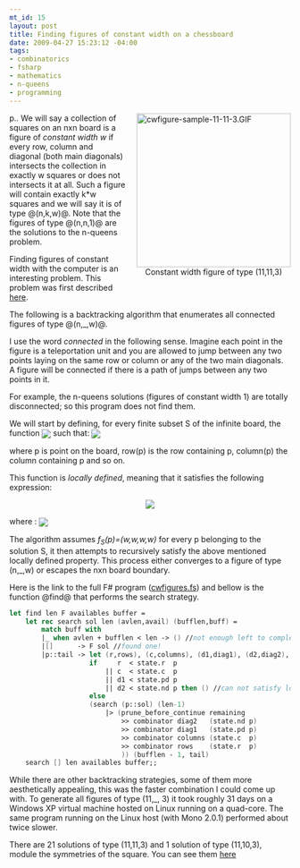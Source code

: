 ```yaml
--- 
mt_id: 15
layout: post
title: Finding figures of constant width on a chessboard
date: 2009-04-27 15:23:12 -04:00
tags:
- combinatorics
- fsharp
- mathematics
- n-queens
- programming
---
```


<div style="margin: 0pt 0pt 20px 20px; float: right;" ><img alt="cwfigure-sample-11-11-3.GIF" src="http://ademar.name/blog/cwfigure-sample-11-11-3a.GIF" height="275" width="276" /> <br/> <center>Constant width figure of type (11,11,3)</center></div>

p.. We will say a collection of squares on an nxn board is a figure of _constant width w_ if every row, column and diagonal (both main diagonals) intersects the collection in exactly w squares or does not intersects it at all. Such a figure will contain exactly k*w  squares and we will say it is of type @(n,k,w)@. Note that the figures of type @(n,n,1)@ are the solutions to the n-queens problem.

Finding figures of constant width with the computer is an interesting problem. This problem was first described <a href="http://www.ucs.louisiana.edu/~lxr7423/cwfiguresweb/cwfigures.html">here</a>.

The following is a backtracking algorithm that enumerates all connected figures of type @(n,_,w)@.  

I use the word _connected_ in the following sense. Imagine each point in the figure is a teleportation unit and you are allowed to jump between any two points laying on the same row or column or any of the two main diagonals. A figure will be connected if there is a path of jumps between any two points in it.

For example, the n-queens solutions (figures of constant width 1) are totally disconnected; so this program does not find them. 

We will start by defining, for every finite subset S of the infinite board, the function <img src="http://ademar.name/blog/function_type.GIF" style="vertical-align:middle"/> such that:
<img src="http://ademar.name/blog/function_definition.GIF" style="vertical-align:middle"/>

where p is point on the board, row(p) is the row containing p, column(p) the column containing p and so on.


This function is _locally defined_, meaning that it satisfies the following expression:

<center><img src="http://ademar.name/blog/function_locally_defined.GIF" /></center>


where : <img src="http://ademar.name/blog/star_definition.GIF" style="vertical-align:middle"/>


The algorithm  assumes <em>f<sub>S</sub>(p)=(w,w,w,w)</em> for every p belonging to the solution S, it then attempts to recursively satisfy the above mentioned locally defined property. This process either converges to a figure of type (n,_,w) or escapes the nxn board boundary. 

Here is the link to the full F# program (<a href="http://ademar.name/blog/cwfigures.fs.txt" >cwfigures.fs</a>) and bellow is the function @find@ that performs the search strategy.
<br/>

```fsharp
let find len F availables buffer =
    let rec search sol len (avlen,avail) (bufflen,buff) =
        match buff with
        |_ when avlen + bufflen < len -> () //not enough left to complete a solution
        |[]      -> F sol //found one!
        |p::tail -> let (r,rows), (c,columns), (d1,diag1), (d2,diag2), remaining = collect p avail
                    if     r  < state.r  p 
                        || c  < state.c  p 
                        || d1 < state.pd p 
                        || d2 < state.nd p then () //can not satisfy local constraint
                    else
                    (search (p::sol) (len-1)
                        |> (prune_before_continue remaining 
                            >> combinator diag2   (state.nd p)
                            >> combinator diag1   (state.pd p)
                            >> combinator columns (state.c  p)
                            >> combinator rows    (state.r  p)
                            )) (bufflen - 1, tail)
    search [] len availables buffer;;      

```

While there are other backtracking strategies, some of them more aesthetically appealing, this was the faster combination I could come up with. To generate all figures of type (11,_, 3) it took roughly 31 days on a Windows XP virtual machine hosted on Linux running on a quad-core. The same program running on the Linux host (with Mono 2.0.1) performed about twice slower. 

There are 21 solutions of type (11,11,3) and 1 solution of type (11,10,3), module the symmetries of the square. You can see them <a href="http://ademar.name/blog/11-3-final.html">here</a> 
